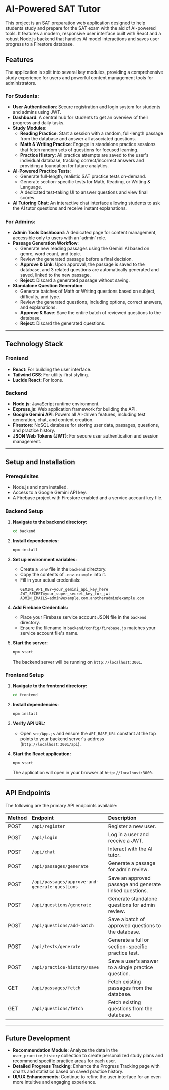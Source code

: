 # AI-Powered SAT Tutor

This project is an SAT preparation web application designed to help students study and prepare for the SAT exam with the aid of AI-powered tools. It features a modern, responsive user interface built with React and a robust Node.js backend that handles AI model interactions and saves user progress to a Firestore database.

## Features

The application is split into several key modules, providing a comprehensive study experience for users and powerful content management tools for administrators.

### For Students:
* **User Authentication**: Secure registration and login system for students and admins using JWT.
* **Dashboard**: A central hub for students to get an overview of their progress and daily tasks.
* **Study Modules**:
    * **Reading Practice**: Start a session with a random, full-length passage from the database and answer all associated questions.
    * **Math & Writing Practice**: Engage in standalone practice sessions that fetch random sets of questions for focused learning.
    * **Practice History**: All practice attempts are saved to the user's individual database, tracking correct/incorrect answers and providing a foundation for future analytics.
* **AI-Powered Practice Tests**:
    * Generate full-length, realistic SAT practice tests on-demand.
    * Generate section-specific tests for Math, Reading, or Writing & Language.
    * A dedicated test-taking UI to answer questions and view final scores.
* **AI Tutoring Chat**: An interactive chat interface allowing students to ask the AI tutor questions and receive instant explanations.

### For Admins:
* **Admin Tools Dashboard**: A dedicated page for content management, accessible only to users with an 'admin' role.
* **Passage Generation Workflow**:
    * Generate new reading passages using the Gemini AI based on genre, word count, and topic.
    * Review the generated passage before a final decision.
    * **Approve & Link**: Upon approval, the passage is saved to the database, and 3 related questions are automatically generated and saved, linked to the new passage.
    * **Reject**: Discard a generated passage without saving.
* **Standalone Question Generation**:
    * Generate batches of Math or Writing questions based on subject, difficulty, and type.
    * Review the generated questions, including options, correct answers, and explanations.
    * **Approve & Save**: Save the entire batch of reviewed questions to the database.
    * **Reject**: Discard the generated questions.

---

## Technology Stack

### Frontend
* **React**: For building the user interface.
* **Tailwind CSS**: For utility-first styling.
* **Lucide React**: For icons.

### Backend
* **Node.js**: JavaScript runtime environment.
* **Express.js**: Web application framework for building the API.
* **Google Gemini API**: Powers all AI-driven features, including test generation, chat, and content creation.
* **Firestore**: NoSQL database for storing user data, passages, questions, and practice history.
* **JSON Web Tokens (JWT)**: For secure user authentication and session management.

---

## Setup and Installation

### Prerequisites
* Node.js and npm installed.
* Access to a Google Gemini API key.
* A Firebase project with Firestore enabled and a service account key file.

### Backend Setup

1.  **Navigate to the backend directory:**
    ```bash
    cd backend
    ```

2.  **Install dependencies:**
    ```bash
    npm install
    ```

3.  **Set up environment variables:**
    * Create a `.env` file in the `backend` directory.
    * Copy the contents of `.env.example` into it.
    * Fill in your actual credentials:
        ```env
        GEMINI_API_KEY=your_gemini_api_key_here
        JWT_SECRET=your_super_secret_key_for_jwt
        ADMIN_EMAILS=admin@example.com,anotheradmin@example.com
        ```

4.  **Add Firebase Credentials:**
    * Place your Firebase service account JSON file in the `backend` directory.
    * Ensure the filename in `backend/config/firebase.js` matches your service account file's name.

5.  **Start the server:**
    ```bash
    npm start
    ```
    The backend server will be running on `http://localhost:3001`.

### Frontend Setup

1.  **Navigate to the frontend directory:**
    ```bash
    cd frontend 
    ```

2.  **Install dependencies:**
    ```bash
    npm install
    ```

3.  **Verify API URL:**
    * Open `src/App.js` and ensure the `API_BASE_URL` constant at the top points to your backend server's address (`http://localhost:3001/api`).

4.  **Start the React application:**
    ```bash
    npm start
    ```
    The application will open in your browser at `http://localhost:3000`.

---

## API Endpoints

The following are the primary API endpoints available:

| Method | Endpoint                                 | Description                                              |
| :----- | :--------------------------------------- | :------------------------------------------------------- |
| POST   | `/api/register`                          | Register a new user.                                     |
| POST   | `/api/login`                             | Log in a user and receive a JWT.                         |
| POST   | `/api/chat`                              | Interact with the AI tutor.                              |
| POST   | `/api/passages/generate`                 | Generate a passage for admin review.                     |
| POST   | `/api/passages/approve-and-generate-questions` | Save an approved passage and generate linked questions.    |
| POST   | `/api/questions/generate`                | Generate standalone questions for admin review.          |
| POST   | `/api/questions/add-batch`               | Save a batch of approved questions to the database.      |
| POST   | `/api/tests/generate`                    | Generate a full or section-specific practice test.       |
| POST   | `/api/practice-history/save`             | Save a user's answer to a single practice question.      |
| GET    | `/api/passages/fetch`                    | Fetch existing passages from the database.               |
| GET    | `/api/questions/fetch`                   | Fetch existing questions from the database.              |

---
## Future Development

* **Recommendation Module**: Analyze the data in the `user_practice_history` collection to create personalized study plans and recommend specific practice areas for each user.
* **Detailed Progress Tracking**: Enhance the Progress Tracking page with charts and statistics based on saved practice history.
* **UI/UX Enhancements**: Continue to refine the user interface for an even more intuitive and engaging experience.
